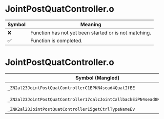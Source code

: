 # JointPostQuatController.o
| Symbol | Meaning 
| ------------- | ------------- 
| :x: | Function has not yet been started or is not matching. 
| :white_check_mark: | Function is completed. 


# JointPostQuatController.o
| Symbol (Mangled) | Symbol (Demangled) | Decompiled? |
| ------------- |  ------------- | ------------- |
| `_ZN2al23JointPostQuatControllerC1EPKN4sead4QuatIfEE` | `al::JointPostQuatController::JointPostQuatController(sead::Quat<float> const*)` | :x: |
| `_ZN2al23JointPostQuatController17calcJointCallbackEiPN4sead8Matrix34IfEE` | `al::JointPostQuatController::calcJointCallback(int,sead::Matrix34<float> *)` | :x: |
| `_ZNK2al23JointPostQuatController15getCtrlTypeNameEv` | `al::JointPostQuatController::getCtrlTypeName(void)const` | :x: |
